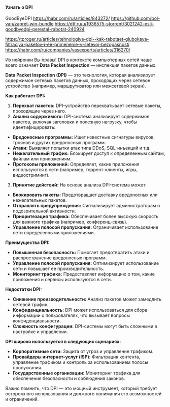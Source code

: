 
#### Узнать о DPI
GoodByeDPI 
https://habr.com/ru/articles/843272/
https://github.com/bol-van/zapret-win-bundle
https://dtf.ru/u/1936575-storrent/3021242-esli-goodbyedpi-perestal-rabotat-240924

https://tproger.ru/articles/tehnologiya-dpi--kak-rabotaet-glubokaya-filtraciya-paketov-i-ee-primenenie-v-setevoj-bezopasnosti
https://habr.com/ru/companies/vasexperts/articles/316270/

Из нейронки 
Вы правы! DPI в контексте компьютерных сетей чаще всего означает **Data Packet Inspection** — инспекция пакетов данных.  
  
**Data Packet Inspection \(DPI\)** — это технология, которая анализирует содержимое сетевых пакетов данных, проходящих через сетевое устройство \(например, маршрутизатор или межсетевой экран\).  
  
**Как работает DPI:**  
  
1. **Перехват пакетов:** DPI-устройство перехватывает сетевые пакеты, проходящие через него.  
2. **Анализ содержимого:** DPI-система анализирует содержимое пакетов, включая заголовки и полезную нагрузку, чтобы идентифицировать:  
* **Вредоносные программы:** Ищет известные сигнатуры вирусов, троянов и других вредоносных программ.  
* **Атаки:** Выявляет попытки атак типа DDoS, SQL-инъекций и т.д.  
* **Нежелательный трафик:** Блокирует доступ к определенным сайтам, файлам или приложениям.  
* **Протоколы приложений:** Определяет, какие приложения используются в сети \(например, торрент-клиенты, игры, видеостриминг\).  
3. **Принятие действий:** На основе анализа DPI-система может:  
* **Блокировать пакеты:** Предотвращает доставку вредоносных или нежелательных пакетов.  
* **Отправлять предупреждения:** Сигнализирует администраторам о подозрительной активности.  
* **Приоритезация трафика:** Обеспечивает более высокую скорость для важного трафика \(например, конференц-связь\).  
* **Управление полосой пропускания:** Ограничивает использование сети определенными приложениями.  
  
**Преимущества DPI:**  
  
* **Повышенная безопасность:** Помогает предотвратить атаки и распространение вредоносных программ.  
* **Управление полосой пропускания:** Оптимизирует использование сети и повышает ее производительность.  
* **Мониторинг трафика:** Предоставляет информацию о том, какие приложения и сервисы используются в сети.  
  
**Недостатки DPI:**  
  
* **Снижение производительности:** Анализ пакетов может замедлить сетевой трафик.  
* **Конфиденциальность:** DPI может использоваться для сбора информации о пользователях, что вызывает вопросы конфиденциальности.  
* **Сложность конфигурации:** DPI-системы могут быть сложными в настройке и управлении.  
  
**DPI широко используется в следующих сценариях:**  
  
* **Корпоративные сети:** Защита от угроз и управление трафиком.  
* **Провайдеры интернет-услуг \(ISP\):** Фильтрация контента, управление трафиком и контроль за использованием полосы пропускания.  
* **Государственные организации:** Мониторинг трафика для обеспечения безопасности и соблюдения законов.  
  
Важно помнить, что DPI — это мощный инструмент, который требует осторожного использования и должного понимания его возможностей и ограничений.